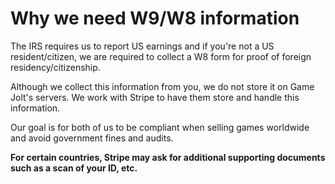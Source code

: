 # Why we need W9/W8 information

The IRS requires us to report US earnings and if you're not a US resident/citizen, we are required to collect a W8 form for proof of foreign residency/citizenship.

Although we collect this information from you, we do not store it on Game Jolt's servers. We work with Stripe to have them store and handle this information.

Our goal is for both of us to be compliant when selling games worldwide and avoid government fines and audits.

**For certain countries, Stripe may ask for additional supporting documents such as a scan of your ID, etc.**
